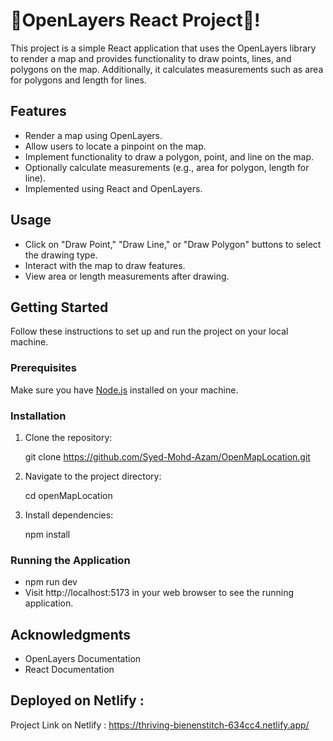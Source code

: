 # 🚀OpenLayers React Project🧡!

This project is a simple React application that uses the OpenLayers library to render a map and provides functionality to draw points, lines, and polygons on the map. Additionally, it calculates measurements such as area for polygons and length for lines.
## Features
- Render a map using OpenLayers.
- Allow users to locate a pinpoint on the map.
- Implement functionality to draw a polygon, point, and line on the map.
- Optionally calculate measurements (e.g., area for polygon, length for line).
- Implemented using React and OpenLayers.
## Usage
- Click on "Draw Point," "Draw Line," or "Draw Polygon" buttons to select the drawing type.
- Interact with the map to draw features.
- View area or length measurements after drawing.

## Getting Started

Follow these instructions to set up and run the project on your local machine.

### Prerequisites

Make sure you have [Node.js](https://nodejs.org/) installed on your machine.

### Installation

1. Clone the repository:

    git clone https://github.com/Syed-Mohd-Azam/OpenMapLocation.git

2. Navigate to the project directory:

    cd openMapLocation

3. Install dependencies:

    npm install
   

### Running the Application

- npm run dev
- Visit http://localhost:5173 in your web browser to see the running application.
## Acknowledgments

- OpenLayers Documentation
- React Documentation
  
## Deployed on Netlify :
Project Link on Netlify : https://thriving-bienenstitch-634cc4.netlify.app/
